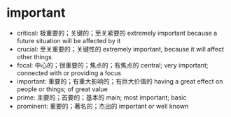# important

- critical: 极重要的；关键的；至关紧要的 extremely important because a future situation will be affected by it
- crucial: 至关重要的；关键性的 extremely important, because it will affect other things
- focal: 中心的；很重要的；焦点的；有焦点的 central; very important; connected with or providing a focus
- important: 重要的；有重大影响的；有巨大价值的 having a great effect on people or things; of great value
- prime: 主要的；首要的；基本的 main; most important; basic
- prominent: 重要的；著名的；杰出的 important or well known

